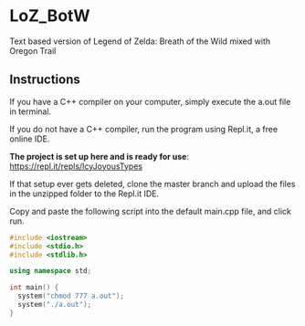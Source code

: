 # LoZ_BotW
Text based version of Legend of Zelda: Breath of the Wild mixed with Oregon Trail

## Instructions
If you have a C++ compiler on your computer, simply execute the a.out file in terminal.

If you do not have a C++ compiler, run the program using Repl.it, a free online IDE.

**The project is set up here and is ready for use**: https://repl.it/repls/IcyJoyousTypes

If that setup ever gets deleted, clone the master branch and upload the files in the unzipped folder to the Repl.it IDE.

Copy and paste the following script into the default main.cpp file, and click run.

```c++
#include <iostream>
#include <stdio.h>
#include <stdlib.h>

using namespace std;

int main() {
  system("chmod 777 a.out");
  system("./a.out");
}
```
